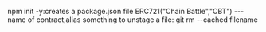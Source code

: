 npm init -y:creates a package.json file
ERC721("Chain Battle","CBT") --- name of contract,alias
something
to unstage a file: git rm --cached filename
